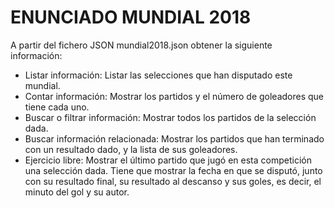 # ENUNCIADO MUNDIAL 2018

A partir del fichero JSON mundial2018.json obtener la siguiente información:

* Listar información: Listar las selecciones que han disputado este mundial.
* Contar información: Mostrar los partidos y el número de goleadores que tiene cada uno.
* Buscar o filtrar información: Mostrar todos los partidos de la selección dada.
* Buscar información relacionada: Mostrar los partidos que han terminado con un resultado dado, y la lista de sus goleadores.
* Ejercicio libre: Mostrar el último partido que jugó en esta competición una selección dada. Tiene que mostrar la fecha en que se disputó, junto con su resultado final, su resultado al descanso y sus goles, es decir, el minuto del gol y su autor.


